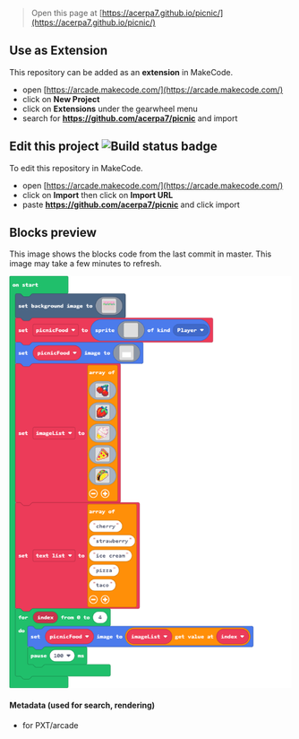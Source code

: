  


> Open this page at [https://acerpa7.github.io/picnic/](https://acerpa7.github.io/picnic/)

## Use as Extension

This repository can be added as an **extension** in MakeCode.

* open [https://arcade.makecode.com/](https://arcade.makecode.com/)
* click on **New Project**
* click on **Extensions** under the gearwheel menu
* search for **https://github.com/acerpa7/picnic** and import

## Edit this project ![Build status badge](https://github.com/acerpa7/picnic/workflows/MakeCode/badge.svg)

To edit this repository in MakeCode.

* open [https://arcade.makecode.com/](https://arcade.makecode.com/)
* click on **Import** then click on **Import URL**
* paste **https://github.com/acerpa7/picnic** and click import

## Blocks preview

This image shows the blocks code from the last commit in master.
This image may take a few minutes to refresh.

![A rendered view of the blocks](https://github.com/acerpa7/picnic/raw/master/.github/makecode/blocks.png)

#### Metadata (used for search, rendering)

* for PXT/arcade
<script src="https://makecode.com/gh-pages-embed.js"></script><script>makeCodeRender("{{ site.makecode.home_url }}", "{{ site.github.owner_name }}/{{ site.github.repository_name }}");</script>
